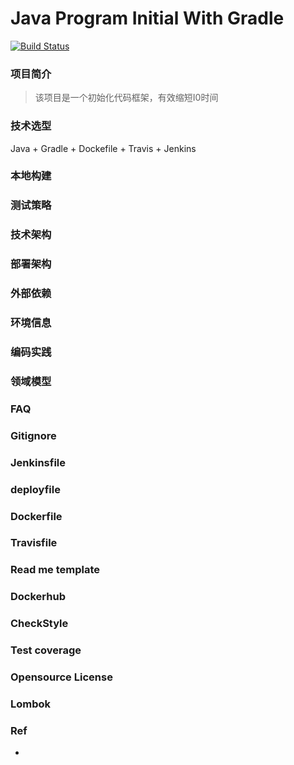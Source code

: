 
# Java Program Initial With Gradle
[![Build Status](https://travis-ci.com/Poseiden/java_program_initial_with_gradle.svg?branch=master)](https://travis-ci.com/Poseiden/java_program_initial_with_gradle)
### 项目简介
> 该项目是一个初始化代码框架，有效缩短I0时间
### 技术选型
Java + Gradle + Dockefile + Travis + Jenkins
### 本地构建
### 测试策略
### 技术架构
### 部署架构
### 外部依赖
### 环境信息
### 编码实践
### 领域模型
### FAQ

### Gitignore
### Jenkinsfile
### deployfile
### Dockerfile
### Travisfile
### Read me template
### Dockerhub
### CheckStyle
### Test coverage
### Opensource License
### Lombok

### Ref
- [](https://www.cnblogs.com/davenkin/p/spring-boot-template.html)
